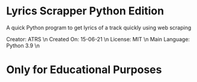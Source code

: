 # Lyrics Scrapper Python Edition
A quick Python program to get lyrics of a track quickly using web scraping


Creator: ATRS \n
Created On: 15-06-21 \n 
License: MIT \n 
Main Language: Python 3.9 \n 


# Only for Educational Purposes
